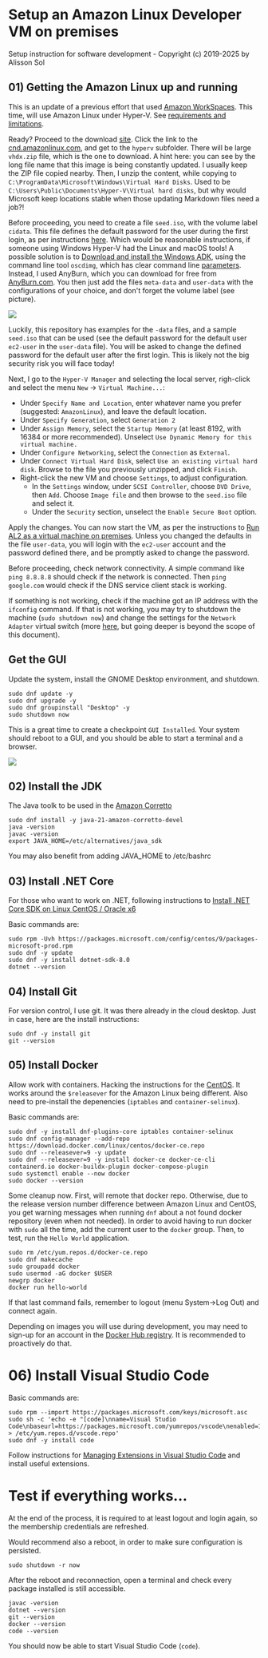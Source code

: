 # Setup an Amazon Linux Developer VM on premises

Setup instruction for software development - Copyright (c) 2019-2025 by Alisson Sol

## 01) Getting the Amazon Linux up and running

This is an update of a previous effort that used [Amazon WorkSpaces](https://github.com/alissonsol/archive/tree/main/WorkSpaces/2019-03.WorkSpaces.AmazonLinux.setup). This time, will use Amazon Linux under Hyper-V. See [requirements and limitations](https://docs.aws.amazon.com/linux/al2023/ug/hyperv-supported-configurations.html).

Ready? Proceed to the download [site](https://docs.aws.amazon.com/linux/al2023/ug/outside-ec2-download.html). Click the link to the [cnd.amazonlinux.com](https://cdn.amazonlinux.com/al2023/os-images/latest/), and get to the `hyperv` subfolder. There will be large `vhdx.zip` file, which is the one to download. A hint here: you can see by the long file name that this image is being constantly updated. I usually keep the ZIP file copied nearby. Then, I unzip the content, while copying to `C:\ProgramData\Microsoft\Windows\Virtual Hard Disks`. Used to be `C:\Users\Public\Documents\Hyper-V\Virtual hard disks`, but why would Microsoft keep locations stable when those updating Markdown files need a job?!

Before proceeding, you need to create a file `seed.iso`, with the volume label `cidata`. This file defines the default password for the user during the first login, as per instructions [here](https://docs.aws.amazon.com/linux/al2/ug/amazon-linux-2-virtual-machine.html). Which would be reasonable instructions, if someone using Windows Hyper-V had the Linux and macOS tools! A possible solution is to [Download and install the Windows ADK](https://learn.microsoft.com/en-us/windows-hardware/get-started/adk-install), using the command line tool `oscdimg`, which has clear command line [parameters](https://learn.microsoft.com/en-us/windows-hardware/manufacture/desktop/oscdimg-command-line-options). Instead, I used AnyBurn, which you can download for free from [AnyBurn.com](https://anyburn.com/). You then just add the files `meta-data` and `user-data` with the configurations of your choice, and don't forget the volume label (see picture).

![](images/001.AnyBurn.config.PNG)

Luckily, this repository has examples for the `-data` files, and a sample `seed.iso` that can be used (see the default password for the default user `ec2-user` in the `user-data` file). You will be asked to change the defined password for the default user after the first login. This is likely not the big security risk you will face today!

Next, I go to the `Hyper-V Manager` and selecting the local server, righ-click and select the menu `New` -> `Virtual Machine...`:
- Under `Specify Name and Location`, enter whatever name you prefer (suggested: `AmazonLinux`), and leave the default location.
- Under `Specify Generation`, select `Generation 2`
- Under `Assign Memory`, select the `Startup Memory` (at least 8192, with 16384 or more recommended). Unselect `Use Dynamic Memory for this virtual machine.`
- Under `Configure Networking`, select the `Connection` as `External`.
- Under `Connect Virtual Hard Disk`, select `Use an existing virtual hard disk`. Browse to the file you previously unzipped, and click `Finish`.
- Right-click the new VM and choose `Settings`, to adjust configuration.
  - In the `Settings` window, under `SCSI Controller`, choose `DVD Drive`, then `Add`. Choose `Image file` and then browse to the `seed.iso` file and select it.
  - Under the `Security` section, unselect the `Enable Secure Boot` option.

Apply the changes. You can now start the VM, as per the instructions to [Run AL2 as a virtual machine on premises](https://docs.aws.amazon.com/linux/al2/ug/amazon-linux-2-virtual-machine.html). Unless you changed the defaults in the file `user-data`, you will login with the `ec2-user` account and the password defined there, and be promptly asked to change the password.

Before proceeding, check network connectivity. A simple command like `ping 8.8.8.8` should check if the network is connected. Then `ping google.com` would check if the DNS service client stack is working.

If something is not working, check if the machine got an IP address with the `ifconfig` command. If that is not working, you may try to shutdown the machine (`sudo shutdown now`) and change the settings for the `Network Adapter` virtual switch (more [here](https://learn.microsoft.com/en-us/windows-server/virtualization/hyper-v/get-started/create-a-virtual-switch-for-hyper-v-virtual-machines), but going deeper is beyond the scope of this document).

## Get the GUI

Update the system, install the GNOME Desktop environment, and shutdown.

```
sudo dnf update -y
sudo dnf upgrade -y
sudo dnf groupinstall "Desktop" -y
sudo shutdown now
```

This is a great time to create a checkpoint `GUI Installed`. Your system should reboot to a GUI, and you should be able to start a terminal and a browser.

![](images/002.Amazon.Linux.GUI.PNG)

## 02) Install the JDK

The Java toolk to be used in the [Amazon Corretto](https://docs.aws.amazon.com/corretto/)

```
sudo dnf install -y java-21-amazon-corretto-devel
java -version
javac -version
export JAVA_HOME=/etc/alternatives/java_sdk
```

You may also benefit from adding JAVA_HOME to /etc/bashrc

## 03) Install .NET Core

For those who want to work on .NET, following instructions to [Install .NET Core SDK on Linux CentOS / Oracle x6](https://dotnet.microsoft.com/download/linux-package-manager/centos/sdk-current)

Basic commands are:
```
sudo rpm -Uvh https://packages.microsoft.com/config/centos/9/packages-microsoft-prod.rpm
sudo dnf -y update
sudo dnf -y install dotnet-sdk-8.0
dotnet --version
```

## 04) Install Git

For version control, I use git. It was there already in the cloud desktop. Just in case, here are the install instructions:

```
sudo dnf -y install git
git --version
```

## 05) Install Docker
  
Allow work with containers. Hacking the instructions for the [CentOS](https://docs.docker.com/engine/install/centos/#set-up-the-repository). It works around the `$releasever` for the Amazon Linux being different. Also need to pre-install the depenencies (`iptables` and `container-selinux`).

Basic commands are:
```
sudo dnf -y install dnf-plugins-core iptables container-selinux
sudo dnf config-manager --add-repo https://download.docker.com/linux/centos/docker-ce.repo
sudo dnf --releasever=9 -y update
sudo dnf --releasever=9 -y install docker-ce docker-ce-cli containerd.io docker-buildx-plugin docker-compose-plugin
sudo systemctl enable --now docker
sudo docker --version
```

Some cleanup now. First, will remote that docker repo. Otherwise, due to the release version number difference between Amazon Linux and CentOS, you get warning messages when running `dnf` about a not found docker repository (even when not needed). In order to avoid having to run docker with `sudo` all the time, add the current user to the `docker` group. Then, to test, run the `Hello World` application.

```
sudo rm /etc/yum.repos.d/docker-ce.repo
sudo dnf makecache
sudo groupadd docker
sudo usermod -aG docker $USER
newgrp docker
docker run hello-world
```

If that last command fails, remember to logout (menu System->Log Out) and connect again.

Depending on images you will use during development, you may need to sign-up for an account in the [Docker Hub registry](https://hub.docker.com/signup). It is recommended to proactively do that.


# 06) Install Visual Studio Code

Basic commands are:
```
sudo rpm --import https://packages.microsoft.com/keys/microsoft.asc
sudo sh -c 'echo -e "[code]\nname=Visual Studio Code\nbaseurl=https://packages.microsoft.com/yumrepos/vscode\nenabled=1\ngpgcheck=1\ngpgkey=https://packages.microsoft.com/keys/microsoft.asc" > /etc/yum.repos.d/vscode.repo'
sudo dnf -y install code
```

Follow instructions for [Managing Extensions in Visual Studio Code](https://code.visualstudio.com/docs/editor/extension-gallery) and install useful extensions.

# Test if everything works...

At the end of the process, it is required to at least logout and login again, so the membership credentials are refreshed.

Would recommend also a reboot, in order to make sure configuration is persisted.
```
sudo shutdown -r now
```

After the reboot and reconnection, open a terminal and check every package installed is still accessible.

```
javac -version
dotnet --version
git --version
docker --version
code --version
```

You should now be able to start Visual Studio Code (`code`).